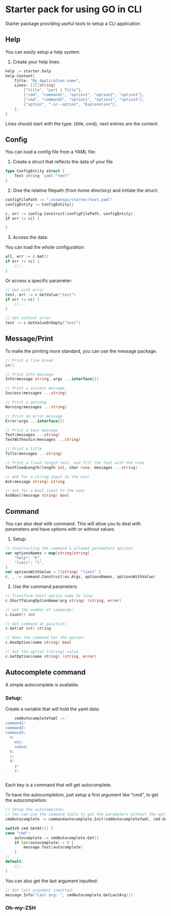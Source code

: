 # Starter pack for using GO in CLI

Starter package providing useful tools to setup a CLI application

## Help

You can easily setup a help system.

1. Create your help lines:

```go
help := starter.help
help.Content{
    Title: "My Application name",
    Lines: [][]string{
        {"title", "part 1 Title"},
        {"cmd", "command1", "option1", "option2", "option3"},
        {"cmd", "command2", "option1", "option2", "option3"},
        {"option", "-o/--option", "Explanation"},
    },
}
```

Lines should start with the type: {title, cmd}, next entries are the content.

## Config

You can load a config file from a YAML file:

1. Create a struct that reflects the data of your file

```go
type ConfigEntity struct {
	Test string `yaml:"test"`
}
```

2. Give the relative filepath (from home directory) and initiate the struct:

```go
configFilePath := ".oceanspy/starter/test.yaml"
configEntity := ConfigEntity{}

c, err := config.Construct(configFilePath, configEntity)
if err != nil {

}
```

3. Access the data:

You can load the whole configuration:

```go
all, err := c.Get()
if err != nil {
    //...
}
```

Or access a specific parameter:

```go
// Get with error
test, err := c.GetValue("test")
if err != nil {
    //...
}

// Get without error
test := c.GetValueOrEmpty("test")
```

## Message/Print

To make the printing more standard, you can use the message package.

```go
// Print a line break
Ln()

// Print Info message
Info(message string, args ...interface{})

// Print a success message
Success(messages ...string)

// Print a warning
Warning(messages ...string)

// Print an error message
Error(args ...interface{})

// Print a text message
Text(messages ...string)
TextWithoutLn(messages ...string)

// Print a title
Title(messages ...string)

// Print a fixed length text, and fill the text with the rune
TextFixedLength(length int, char rune, messages ...string)

// Ask for a string input to the user
Ask(message string) string

// Ask for a bool input to the user
AskBool(message string) bool
```

## Command

You can also deal with command.
This will allow you to deal with parameters and have options with or without values.

1. Setup:

```go
// Constructing the command & allowed parameters options
var optionsNames = map[string]string{
    "help": "h",
    "limit": "l",
}
var optionsWithValue = []string{ "limit" }
c, _ := command.Construct(os.Args, optionsNames, optionsWithValue)
```

2. Use the command parameters:

```go
// Transform short option name to long:
c.ShortToLongOptionName(arg string) (string, error)

// Get the number of commands:
c.Count() int

// Get command at position:
c.Get(at int) string

// Does the command has the option:
c.HasOption(name string) bool

// Get the option (string) value
c.GetOption(name string) (string, error)
```

## Autocomplete command

A simple autocomplete is available.

### Setup:

Create a variable that will hold the yaml data:

```go
	cmdAutocompleteYaml := `
command1:
command2:
command3:
  a:
    wuj:
    xaaua:
  b:
  c:
  d:
    y:
    z:
`
```

Each key is a command that will get autocomplete.

To have the autocompletion, just setup a first argument like "cmd", to get the autocompletion:

```go
// Setup the autocomplete:
// You can use the command tools to get the parameters without the options:
cmdAutocomplete := commandautocomplete.Init(cmdAutocompleteYaml, cmd.Get())

switch cmd.GetAt(1) {
case "cmd":
    autocomplete := cmdAutocomplete.Get()
    if len(autocomplete) > 0 {
        message.Text(autocomplete)
    }
// ...
default:
    //...
}
```

You can also get the last argument inputted:

```go
// Get last argument inputted:
message.Info("Last arg: ", cmdAutocomplete.GetLastArg())
```

### Oh-my-ZSH


